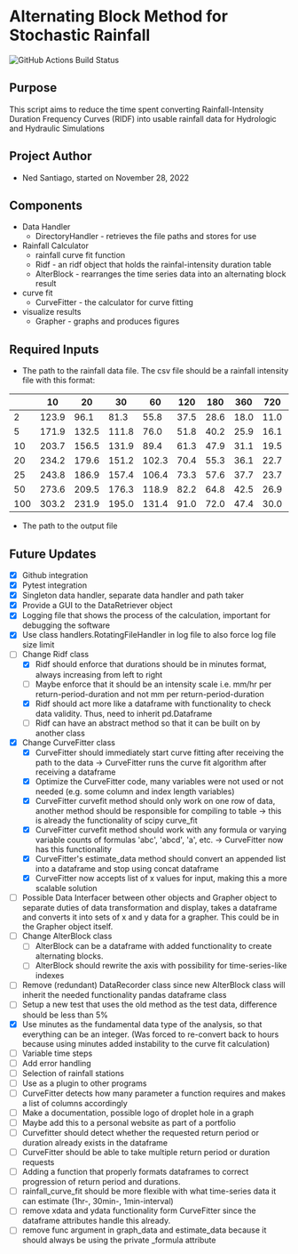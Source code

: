 # Alternating Block Method for Stochastic Rainfall
![GitHub Actions Build Status](https://github.com/nedsantiago/altblock_stochastic/actions/workflows/python-app.yml/badge.svg)


## Purpose
This script aims to reduce the time spent converting Rainfall-Intensity Duration Frequency Curves (RIDF) into usable rainfall data for Hydrologic and Hydraulic Simulations

## Project Author
* Ned Santiago, started on November 28, 2022

## Components
* Data Handler
    * DirectoryHandler - retrieves the file paths and stores for use
* Rainfall Calculator
    * rainfall curve fit function
    * Ridf - an ridf object that holds the rainfal-intensity duration table
    * AlterBlock - rearranges the time series data into an alternating block result
* curve fit
    * CurveFitter - the calculator for curve fitting
* visualize results
    * Grapher - graphs and produces figures

## Required Inputs
* The path to the rainfall data file. The csv file should be a rainfall intensity file with this format:

|     | 10    | 20    | 30    | 60    | 120  | 180  | 360  | 720  | 1440 |
|-----|-------|-------|-------|-------|------|------|------|------|------|
| 2   | 123.9 | 96.1  | 81.3  | 55.8  | 37.5 | 28.6 | 18.0 | 11.0 | 6.3  |
| 5   | 171.9 | 132.5 | 111.8 | 76.0  | 51.8 | 40.2 | 25.9 | 16.1 | 9.5  |
| 10  | 203.7 | 156.5 | 131.9 | 89.4  | 61.3 | 47.9 | 31.1 | 19.5 | 11.5 |
| 20  | 234.2 | 179.6 | 151.2 | 102.3 | 70.4 | 55.3 | 36.1 | 22.7 | 13.5 |
| 25  | 243.8 | 186.9 | 157.4 | 106.4 | 73.3 | 57.6 | 37.7 | 23.7 | 14.1 |
| 50  | 273.6 | 209.5 | 176.3 | 118.9 | 82.2 | 64.8 | 42.5 | 26.9 | 16.0 |
| 100 | 303.2 | 231.9 | 195.0 | 131.4 | 91.0 | 72.0 | 47.4 | 30.0 | 17.9 |

* The path to the output file

## Future Updates
- [x] Github integration
- [x] Pytest integration
- [x] Singleton data handler, separate data handler and path taker
- [x] Provide a GUI to the DataRetriever object
- [x] Logging file that shows the process of the calculation, important for debugging the software
- [x] Use class handlers.RotatingFileHandler in log file to also force log file size limit
- [ ] Change Ridf class
    - [x] Ridf should enforce that durations should be in minutes format, always increasing from left to right
    - [ ] Maybe enforce that it should be an intensity scale i.e. mm/hr per return-period-duration and not mm per return-period-duration
    - [x] Ridf should act more like a dataframe with functionality to check data validity. Thus, need to inherit pd.Dataframe
    - [ ] Ridf can have an abstract method so that it can be built on by another class
- [x] Change CurveFitter class
    - [x] CurveFitter should immediately start curve fitting after receiving the path to the data -> CurveFitter runs the curve fit algorithm after receiving a dataframe
    - [x] Optimize the CurveFitter code, many variables were not used or not needed (e.g. some column and index length variables)
    - [x] CurveFitter curvefit method should only work on one row of data, another method should be responsible for compiling to table -> this is already the functionality of scipy curve_fit
    - [x] CurveFitter curvefit method should work with any formula or varying variable counts of formulas 'abc', 'abcd', 'a', etc. -> CurveFitter now has this functionality
    - [x] CurveFitter's estimate_data method should convert an appended list into a dataframe and stop using concat dataframe
    - [x] CurveFitter now accepts list of x values for input, making this a more scalable solution
- [ ] Possible Data Interfacer between other objects and Grapher object to separate duties of data transformation and display, takes a dataframe and converts it into sets of x and y data for a grapher. This could be in the Grapher object itself.
- [ ] Change AlterBlock class
    - [ ] AlterBlock can be a dataframe with added functionality to create alternating blocks.
    - [ ] AlterBlock should rewrite the axis with possibility for time-series-like indexes
- [ ] Remove (redundant) DataRecorder class since new AlterBlock class will inherit the needed functionality pandas dataframe class
- [ ] Setup a new test that uses the old method as the test data, difference should be less than 5%
- [x] Use minutes as the fundamental data type of the analysis, so that everything can be an integer. (Was forced to re-convert back to hours because using minutes added instability to the curve fit calculation)
- [ ] Variable time steps
- [ ] Add error handling
- [ ] Selection of rainfall stations
- [ ] Use as a plugin to other programs
- [ ] CurveFitter detects how many parameter a function requires and makes a list of columns accordingly
- [ ] Make a documentation, possible logo of droplet hole in a graph
- [ ] Maybe add this to a personal website as part of a portfolio
- [ ] Curvefitter should detect whether the requested return period or duration already exists in the dataframe
- [ ] CurveFitter should be able to take multiple return period or duration requests
- [ ] Adding a function that properly formats dataframes to correct progression of return period and durations.
- [ ] rainfall_curve_fit should be more flexible with what time-series data it can estimate (1hr-, 30min-, 1min-interval)
- [ ] remove xdata and ydata functionality form CurveFitter since the dataframe attributes handle this already.
- [ ] remove func argument in graph_data and estimate_data because it should always be using the private _formula attribute